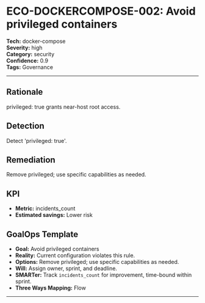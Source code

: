 # ECO-DOCKERCOMPOSE-002: Avoid privileged containers

**Tech:** docker-compose  
**Severity:** high  
**Category:** security  
**Confidence:** 0.9  
**Tags:** Governance

---

## Rationale
privileged: true grants near-host root access.

## Detection
Detect 'privileged: true'.

## Remediation
Remove privileged; use specific capabilities as needed.

## KPI
- **Metric:** incidents_count  
- **Estimated savings:** Lower risk

## GoalOps Template
- **Goal:** Avoid privileged containers  
- **Reality:** Current configuration violates this rule.  
- **Options:** Remove privileged; use specific capabilities as needed.  
- **Will:** Assign owner, sprint, and deadline.  
- **SMARTer:** Track `incidents_count` for improvement, time-bound within sprint.  
- **Three Ways Mapping:** Flow

---

